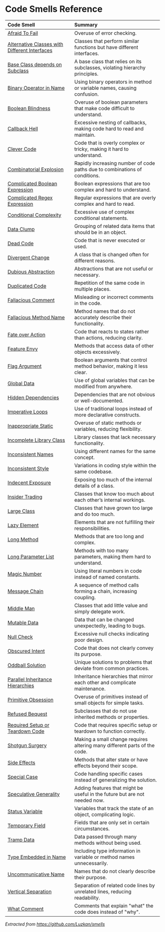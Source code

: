 # Code Smells Reference

| Code Smell                                                                                                    | Summary                                                                     |
|:--------------------------------------------------------------------------------------------------------------|:----------------------------------------------------------------------------|
| [Afraid To Fail](doc/Afraid%20To%20Fail.md)                                                                   | Overuse of error checking.                                                  |
| [Alternative Classes with Different Interfaces](doc/Alternative%20Classes%20with%20Different%20Interfaces.md) | Classes that perform similar functions but have different interfaces.       |
| [Base Class depends on Subclass](doc/Base%20Class%20depends%20on%20Subclass.md)                               | A base class that relies on its subclasses, violating hierarchy principles. |
| [Binary Operator in Name](doc/Binary%20Operator%20in%20Name.md)                                               | Using binary operators in method or variable names, causing confusion.      |
| [Boolean Blindness](doc/Boolean%20Blindness.md)                                                               | Overuse of boolean parameters that make code difficult to understand.       |
| [Callback Hell](doc/Callback%20Hell.md)                                                                       | Excessive nesting of callbacks, making code hard to read and maintain.      |
| [Clever Code](doc/Clever%20Code.md)                                                                           | Code that is overly complex or tricky, making it hard to understand.        |
| [Combinatorial Explosion](doc/Combinatorial%20Explosion.md)                                                   | Rapidly increasing number of code paths due to combinations of conditions.  |
| [Complicated Boolean Expression](doc/Complicated%20Boolean%20Expression.md)                                   | Boolean expressions that are too complex and hard to understand.            |
| [Complicated Regex Expression](doc/Complicated%20Regex%20Expression.md)                                       | Regular expressions that are overly complex and hard to read.               |
| [Conditional Complexity](doc/Conditional%20Complexity.md)                                                     | Excessive use of complex conditional statements.                            |
| [Data Clump](doc/Data%20Clump.md)                                                                             | Grouping of related data items that should be in an object.                 |
| [Dead Code](doc/Dead%20Code.md)                                                                               | Code that is never executed or used.                                        |
| [Divergent Change](doc/Divergent%20Change.md)                                                                 | A class that is changed often for different reasons.                        |
| [Dubious Abstraction](doc/Dubious%20Abstraction.md)                                                           | Abstractions that are not useful or necessary.                              |
| [Duplicated Code](doc/Duplicated%20Code.md)                                                                   | Repetition of the same code in multiple places.                             |
| [Fallacious Comment](doc/Fallacious%20Comment.md)                                                             | Misleading or incorrect comments in the code.                               |
| [Fallacious Method Name](doc/Fallacious%20Method%20Name.md)                                                   | Method names that do not accurately describe their functionality.           |
| [Fate over Action](doc/Fate%20over%20Action.md)                                                               | Code that reacts to states rather than actions, reducing clarity.           |
| [Feature Envy](doc/Feature%20Envy.md)                                                                         | Methods that access data of other objects excessively.                      |
| [Flag Argument](doc/Flag%20Argument.md)                                                                       | Boolean arguments that control method behavior, making it less clear.       |
| [Global Data](doc/Global%20Data.md)                                                                           | Use of global variables that can be modified from anywhere.                 |
| [Hidden Dependencies](doc/Hidden%20Dependencies.md)                                                           | Dependencies that are not obvious or well-documented.                       |
| [Imperative Loops](doc/Imperative%20Loops.md)                                                                 | Use of traditional loops instead of more declarative constructs.            |
| [Inappropriate Static](doc/Inappropriate%20Static.md)                                                         | Overuse of static methods or variables, reducing flexibility.               |
| [Incomplete Library Class](doc/Incomplete%20Library%20Class.md)                                               | Library classes that lack necessary functionality.                          |
| [Inconsistent Names](doc/Inconsistent%20Names.md)                                                             | Using different names for the same concept.                                 |
| [Inconsistent Style](doc/Inconsistent%20Style.md)                                                             | Variations in coding style within the same codebase.                        |
| [Indecent Exposure](doc/Indecent%20Exposure.md)                                                               | Exposing too much of the internal details of a class.                       |
| [Insider Trading](doc/Insider%20Trading.md)                                                                   | Classes that know too much about each other’s internal workings.            |
| [Large Class](doc/Large%20Class.md)                                                                           | Classes that have grown too large and do too much.                          |
| [Lazy Element](doc/Lazy%20Element.md)                                                                         | Elements that are not fulfilling their responsibilities.                    |
| [Long Method](doc/Long%20Method.md)                                                                           | Methods that are too long and complex.                                      |
| [Long Parameter List](doc/Long%20Parameter%20List.md)                                                         | Methods with too many parameters, making them hard to understand.           |
| [Magic Number](doc/Magic%20Number.md)                                                                         | Using literal numbers in code instead of named constants.                   |
| [Message Chain](doc/Message%20Chain.md)                                                                       | A sequence of method calls forming a chain, increasing coupling.            |
| [Middle Man](doc/Middle%20Man.md)                                                                             | Classes that add little value and simply delegate work.                     |
| [Mutable Data](doc/Mutable%20Data.md)                                                                         | Data that can be changed unexpectedly, leading to bugs.                     |
| [Null Check](doc/Null%20Check.md)                                                                             | Excessive null checks indicating poor design.                               |
| [Obscured Intent](doc/Obscured%20Intent.md)                                                                   | Code that does not clearly convey its purpose.                              |
| [Oddball Solution](doc/Oddball%20Solution.md)                                                                 | Unique solutions to problems that deviate from common practices.            |
| [Parallel Inheritance Hierarchies](doc/Parallel%20Inheritance%20Hierarchies.md)                               | Inheritance hierarchies that mirror each other and complicate maintenance.  |
| [Primitive Obsession](doc/Primitive%20Obsession.md)                                                           | Overuse of primitives instead of small objects for simple tasks.            |
| [Refused Bequest](doc/Refused%20Bequest.md)                                                                   | Subclasses that do not use inherited methods or properties.                 |
| [Required Setup or Teardown Code](doc/Required%20Setup%20or%20Teardown%20Code.md)                             | Code that requires specific setup or teardown to function correctly.        |
| [Shotgun Surgery](doc/Shotgun%20Surgery.md)                                                                   | Making a small change requires altering many different parts of the code.   |
| [Side Effects](doc/Side%20Effects.md)                                                                         | Methods that alter state or have effects beyond their scope.                |
| [Special Case](doc/Special%20Case.md)                                                                         | Code handling specific cases instead of generalizing the solution.          |
| [Speculative Generality](doc/Speculative%20Generality.md)                                                     | Adding features that might be useful in the future but are not needed now.  |
| [Status Variable](doc/Status%20Variable.md)                                                                   | Variables that track the state of an object, complicating logic.            |
| [Temporary Field](doc/Temporary%20Field.md)                                                                   | Fields that are only set in certain circumstances.                          |
| [Tramp Data](doc/Tramp%20Data.md)                                                                             | Data passed through many methods without being used.                        |
| [Type Embedded in Name](doc/Type%20Embedded%20in%20Name.md)                                                   | Including type information in variable or method names unnecessarily.       |
| [Uncommunicative Name](doc/Uncommunicative%20Name.md)                                                         | Names that do not clearly describe their purpose.                           |
| [Vertical Separation](doc/Vertical%20Separation.md)                                                           | Separation of related code lines by unrelated lines, reducing readability.  |
| [What Comment](doc/What%20Comment.md)                                                                         | Comments that explain "what" the code does instead of "why".                |


*Extracted from <https://github.com/Luzkan/smells>*

